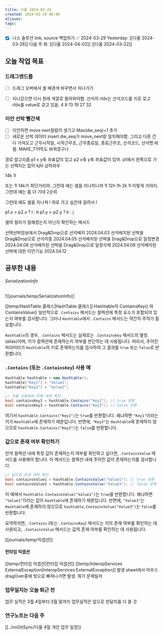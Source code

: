 ```yaml
---
title: 다울 2024-03-29
created: 2024-03-29 08:06
aliases: 
tags:
---
```

- [x] 나스 솔루션 link, source 백업하기 ✅ 2024-03-29
Yesterday: [[다울 2024-03-28]]
다음 주 화: [[다울 2024-04-02]]
[[다울 2024-03-22]]
## 오늘 작업 목표
### 드래그앤드롭
- [ ] 드래그 오버에서 셀 배경색 바꾸면서 지나가기
- [ ] 지나갔으면 다시 원래 색깔로 돌아와야함.
선석의 rIdx는 선석코드를 키로 갖고 rIdx를 value로 갖고 있음.
4
8
13
19
27
32


### 이안 선박 빨간색
- [ ] 이안하면 move next컬럼이 생기고 Max(dw_seq)+1 추가
- [ ] 새로운 선박 데이터 insert dw_seq가 move_next랑 일치해야함. 그리고 다른 건 다 가져오고 근무시작일, 시작근무조, 근무종료일, 종료근무조, 선석코드, 선석명 바뀜. MAKE_TYPE도 바뀌겠구나

경로 알고리즘
p1 x y축 좌표값이 있고 p2 x축 y축 좌표값이 있어.
p1에서 왼쪽으로 가는 선택지는 없어
kjhl 상하좌우

14k 1l

또는 1l 14k가 최단거리야. 그런데 얘는 셀을 지나치니까
1l 12h 1h 2k 1l 이렇게 가야지. 그런데 얘는 좀 더 기네 2순위

그런데 얘도 셀을 지나쳐
l 위로 가고 싶은데 걸려서 l 

p1.x > p2.x ? l : h
p1.y > p2.y ? k : j

셀의 컬러가 칠해졌는지 아닌지 확인하는 메서드

선택선박정보에서 Drag&Drop으로 선석배치	2024.04.03
선석배치된 선박을 Drag&Drop으로 선석이동	2024.04.05
선석배치된 선박을 Drag&Drop으로 일정변경	2024.04.08
선석배치된 선박을 Drag&Drop으로 일정삭제	2024.04.08
선석배치된 선박에 대한 이안기능	2024.04.12


## 공부한 내용
###### SerializationInfo
![[journals/temp/SerializationInfo]]

[[temp/HashTable 클래스|HashTable 클래스]]
Hashtable의 ContainsKey() 와 ContainsValue()
일반적으로 `.Contains` 메서드는 
컬렉션에 특정 요소가 포함되어 있는지 여부를 검사합니다. 
그러나 `Hashtable`에서 `.Contains` 메서드는 약간의 주의가 필요합니다. 

`Hashtable`의 경우, `.Contains` 메서드는 실제로는 `.ContainsKey` 메서드의 별칭(alias)이며, 
키가 컬렉션에 존재하는지 여부를 판단하는 데 사용됩니다. 
따라서, 주어진 파라미터가 `Hashtable`의 키로 존재하는지를 검사하여 그 결과를 `true` 또는 `false`로 반환합니다.

### `.Contains` (또는 `.ContainsKey`) 사용 예

```csharp
Hashtable hashtable = new Hashtable();
hashtable["Key1"] = "Value1";
hashtable["Key2"] = "Value2";

// 키를 사용하여 존재 여부 확인
bool containsKey1 = hashtable.Contains("Key1"); // true 반환
bool containsKey3 = hashtable.Contains("Key3"); // false 반환
```

여기서 `hashtable.Contains("Key1")`는 `true`를 반환합니다. 왜냐하면 `"Key1"`이라는 키가 `Hashtable`에 존재하기 때문입니다. 반면에, `"Key3"`는 `Hashtable`에 존재하지 않으므로 `hashtable.Contains("Key3")`는 `false`를 반환합니다.

### 값으로 존재 여부 확인하기

만약 컬렉션 내에 특정 값이 존재하는지 여부를 확인하고 싶다면, `.ContainsValue` 메서드를 사용해야 합니다. 이 메서드는 컬렉션 내에 주어진 값이 존재하는지를 검사합니다.

```csharp
// 값으로 존재 여부 확인
bool containsValue1 = hashtable.ContainsValue("Value1"); // true 반환
bool containsValue3 = hashtable.ContainsValue("Value3"); // false 반환
```

이 예에서 `hashtable.ContainsValue("Value1")`는 `true`를 반환합니다. 
왜냐하면 `"Value1"`이라는 값이 `Hashtable`에 존재하기 때문입니다. 
반면에, `"Value3"`는 `Hashtable`에 존재하지 않으므로 `hashtable.ContainsValue("Value3")`는 `false`를 반환합니다.

요약하자면, `.Contains` (또는 `.ContainsKey`) 메서드는 키의 존재 여부를 확인하는 데 사용되고,
`.ContainsValue` 메서드는 값의 존재 여부를 확인하는 데 사용됩니다.


[[journals/temp/익셉션]]

#### 런타임 익셉션
[[temp/런타임 익셉션|런타임 익셉션]]
[[temp/InteropServices ExternalException|InteropServices ExternalException]] 발생
sheet에서 마우스 dragOver중에 밖으로 빠져나가면 발생. 뭐가 문제일까

### 업무일지는 오늘 퇴근 전
업무 실적은 3월 4일부터 3월 말까지
업무실적은 앞으로 한달치를 다 쓸 것

### 연구노트는 다음 주

[[../noGitSync/다울 4월 개인 업무 일정]]